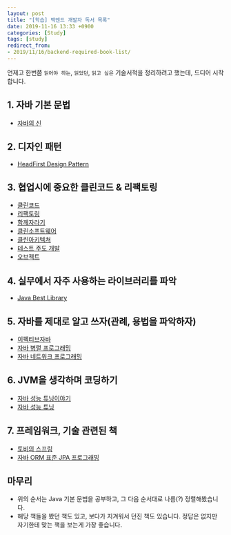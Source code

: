 ```yaml
---
layout: post
title: "[학습] 백엔드 개발자 독서 목록"
date: 2019-11-16 13:33 +0900
categories: [Study]
tags: [study]
redirect_from: 
- 2019/11/16/backend-required-book-list/
---
```


언제고 한번쯤 `읽어야 하는`, `읽었던`, `읽고 싶은` 기술서적을 정리하려고 했는데, 드디어 시작합니다. 


## 1. 자바 기본 문법
- [자바의 신](http://www.yes24.com/Product/Goods/42643850?scode=032&OzSrank=1)

## 2. 디자인 패턴
- [HeadFirst Design Pattern](http://www.yes24.com/Product/Goods/1778966?Acode=101)

## 3. 협업시에 중요한 클린코드 & 리팩토링
- [클린코드](http://www.yes24.com/Product/Goods/11681152?scode=032&OzSrank=1)
- [리팩토링](http://www.yes24.com/Product/Goods/7951038?scode=032&OzSrank=9)
- [함께자라기](http://www.yes24.com/Product/Goods/67350256?scode=032&OzSrank=1)
- [클린소프트웨어](http://www.yes24.com/Product/Goods/39497990?Acode=101)
- [클린아키텍쳐](http://www.yes24.com/Product/Goods/77283734?scode=032&OzSrank=1)
- [테스트 주도 개발](http://www.yes24.com/Product/Goods/12246033?scode=032&OzSrank=1)
- [오브젝트](http://www.yes24.com/Product/Goods/74219491?scode=032&OzSrank=1)

## 4. 실무에서 자주 사용하는 라이브러리를 파악
- [Java Best Library](https://dzone.com/articles/20-useful-open-source-libraries-for-java-programme)

## 5. 자바를 제대로 알고 쓰자(관례, 용법을 파악하자)
- [이펙티브자바](http://www.yes24.com/Product/Goods/65551284?scode=032&OzSrank=1)
- [자바 병렬 프로그래밍](http://www.yes24.com/Product/Goods/3015162?Acode=101)
- [자바 네트워크 프로그래밍](http://www.yes24.com/Product/Goods/14832208?scode=032&OzSrank=1)

## 6. JVM을 생각하며 코딩하기
- [자바 성능 튜닝이야기](http://www.yes24.com/Product/Goods/11261731?Acode=101)
- [자바 성능 튜닝](http://www.yes24.com/Product/Goods/24848833?scode=032&OzSrank=1)

## 7. 프레임워크, 기술 관련된 책
- [토비의 스프링](http://www.yes24.com/Product/Goods/67350256?scode=032&OzSrank=1)
- [자바 ORM 표준 JPA 프로그래밍](http://www.yes24.com/Product/Goods/19040233?scode=032&OzSrank=1)

## 마무리
- 위의 순서는 Java 기본 문법을 공부하고, 그 다음 순서대로 나름(?) 정렬해봤습니다. 
- 해당 책들을 봤던 책도 있고, 보다가 지겨워서 던진 책도 있습니다. 정답은 없지만 자기한테 맞는 책을 보는게 가장 좋습니다.
